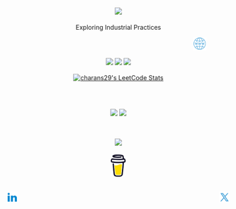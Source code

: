 <h3 align="center">
  <img width="50px"     src="https://media3.giphy.com/media/v1.Y2lkPTc5MGI3NjExNHRhdDY3ejluMHlxeTI1NmtnZDQ4cjdkNGR3b2lidHd3czUyMDdwOSZlcD12MV9pbnRlcm5hbF9naWZfYnlfaWQmY3Q9dHM/InVT1qs3XuETCojjqx/giphy.gif">
</h3>
<p align="center">
  Exploring Industrial Practices
</p>
&nbsp;&nbsp;&nbsp;&nbsp;&nbsp;&nbsp;&nbsp;&nbsp;&nbsp;&nbsp;&nbsp;&nbsp;&nbsp;&nbsp;&nbsp;&nbsp;&nbsp;&nbsp;&nbsp;&nbsp;&nbsp;&nbsp;&nbsp;&nbsp;&nbsp;&nbsp;&nbsp;&nbsp;&nbsp;&nbsp;&nbsp;&nbsp;&nbsp;&nbsp;&nbsp;&nbsp;&nbsp;&nbsp;&nbsp;&nbsp;&nbsp;&nbsp;&nbsp;&nbsp;&nbsp;&nbsp;&nbsp;&nbsp;&nbsp;&nbsp;&nbsp;&nbsp;&nbsp;&nbsp;&nbsp;&nbsp;&nbsp;&nbsp;&nbsp;&nbsp;&nbsp;&nbsp;&nbsp;&nbsp;&nbsp;&nbsp;&nbsp;&nbsp;&nbsp;&nbsp;&nbsp;&nbsp;&nbsp;&nbsp;&nbsp;&nbsp;&nbsp;&nbsp;&nbsp;&nbsp;&nbsp;&nbsp;&nbsp;&nbsp;&nbsp;&nbsp;&nbsp;&nbsp;&nbsp;&nbsp;&nbsp;&nbsp;&nbsp;&nbsp;&nbsp;&nbsp;&nbsp;&nbsp;&nbsp;&nbsp;&nbsp;&nbsp;&nbsp;&nbsp;&nbsp;&nbsp;
<a href="https://www.saicharanmodugula.dev">
  <img width="30px" title="website" src="./Assets/icons8-website.png" />
</a>
<p align="center">
  <img height="50%" width="auto" src ="https://github-readme-stats.vercel.app/api?username=charans29&show_icons=true&count_private=true&theme=Gradient&hide_border=true&hide=issues,stars&show=prs_merged&bg_color=00000000">
  <img height="50%" width="auto" src ="https://github-readme-stats.vercel.app/api/top-langs/?username=charans29&layout=compact&hide_border=true&theme=Gradient&bg_color=00000000&hide=jupyter%20notebook,tex,css,php&exclude_repo=Pacman-AI">
  <img src ="https://github-readme-streak-stats.herokuapp.com?user=charans29&theme=Gradient&hide_border=true&background=9996A1">
  <br><br>
  <a href="https://leetcode.com/mscharans/" target="_blank">
    <img title="charans29's LeetCode Stats" src ="https://leetcard.jacoblin.cool/mscharans?theme=dark&font=Ubuntu&ext=contest" />
  </a>
</p>
<br><br>
<p align='center'>
<a href="https://wakatime.com/@018e5add-6805-47b9-8082-374b0990351d"><img src="https://wakatime.com/badge/user/018e5add-6805-47b9-8082-374b0990351d.svg"/></a>
<a href="https://github.com/antonkomarev/github-profile-views-counter"><img src="https://komarev.com/ghpvc/?username=charans29&color=333333" />
</a>
</p>
<br><br>
<div align="center">
  <a href="https://github.com/ryo-ma/github-profile-trophy"><img src="https://github-profile-trophy.vercel.app/?username=charans29&row=2&column=4&theme=darkhub"/></a>
<br><br>
  <a href="https://www.buymeacoffee.com/charans"> <img align="center" src="./Assets/buy.svg" height="50" width="auto" title="coffee with charan" /></a>
</div>
<br><br>
<a href="https://www.linkedin.com/in/saicharanmodugula">
  <img align="left" title="sai charan modugula" width="25px" src="./Assets/icons8-linkedin.svg" />
</a>
<a href="https://twitter.com/charans_twt">
  <img align="right" title="@charans_twt" width="25px" src="./Assets/icons8-twitterx.svg" />
</a>

<!--
**charans29/charans29** is a ✨ _special_ ✨ repository because its `README.md` (this file) appears on your GitHub profile.

Here are some ideas to get you started:

- 🔭 I’m currently working on ...
- 🌱 I’m currently learning ...
- 👯 I’m looking to collaborate on ...
- 🤔 I’m looking for help with ...
- 💬 Ask me about ...
- 📫 How to reach me: ...
- 😄 Pronouns: ...
- ⚡ Fun fact: ...
-->
